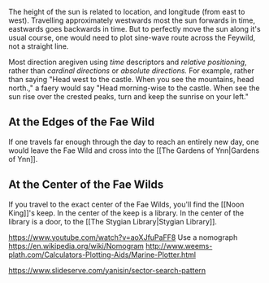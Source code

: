 The height of the sun is related to location, and longitude (from east to west). Travelling approximately westwards most the sun forwards in time, eastwards goes backwards in time. But to perfectly move the sun along it's usual course, one would need to plot sine-wave route across the Feywild, not a straight line.

Most direction aregiven using *time* descriptors and *relative positioning*, rather than *cardinal directions* or *absolute directions.* For example, rather than saying "Head west to the castle. When you see the mountains, head north.," a faery would say "Head morning-wise to the castle. When see the sun rise over the crested peaks, turn and keep the sunrise on your left."

## At the Edges of the Fae Wild
If one travels far enough through the day to reach an entirely new day, one would leave the Fae Wild and cross into the [[The Gardens of Ynn|Gardens of Ynn]].

## At the Center of the Fae Wilds
If you travel to the exact center of the Fae Wilds, you'll find the [[Noon King]]'s keep. In the center of the keep is a library. In the center of the library is a door, to the [[The Stygian Library|Stygian Library]].

https://www.youtube.com/watch?v=aoXJfuPaFF8
Use a nomograph https://en.wikipedia.org/wiki/Nomogram
http://www.weems-plath.com/Calculators-Plotting-Aids/Marine-Plotter.html

https://www.slideserve.com/yanisin/sector-search-pattern